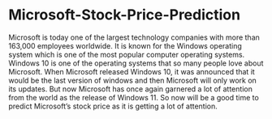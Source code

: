 # Microsoft-Stock-Price-Prediction
Microsoft is today one of the largest technology companies with more than 163,000 employees worldwide. It is known for the Windows operating system which is one of the most popular computer operating systems.  
Windows 10 is one of the operating systems that so many people love about Microsoft. When Microsoft released Windows 10, it was announced that it would be the last version of windows and then Microsoft will only work on its updates. But now Microsoft has once again garnered a lot of attention from the world as the release of Windows 11. So now will be a good time to predict Microsoft’s stock price as it is getting a lot of attention.
